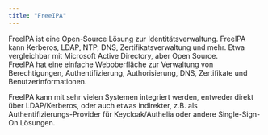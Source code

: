 ```yaml
---
title: "FreeIPA"
---
```


FreeIPA ist eine Open-Source Lösung zur Identitätsverwaltung. FreeIPA kann Kerberos, LDAP, NTP, DNS, 
Zertifikatsverwaltung und mehr. Etwa vergleichbar mit Microsoft Active Directory, aber Open Source.   
FreeIPA hat eine einfache Weboberfläche zur Verwaltung von Berechtigungen, Authentifizierung, Authorisierung, DNS,
Zertifikate und Benutzerinformationen.  

FreeIPA kann mit sehr vielen Systemen integriert werden, entweder direkt über LDAP/Kerberos, oder auch etwas
indirekter, z.B. als Authentifizierungs-Provider für Keycloak/Authelia oder andere Single-Sign-On Lösungen. 

<!-- vim: set wrap linebreak textwidth=120 cc=120 spell spelllang=de,en : -->
